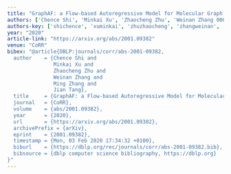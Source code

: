 ```yaml
---
title: "GraphAF: a Flow-based Autoregressive Model for Molecular Graph Generation"
authors: ['Chence Shi', 'Minkai Xu', 'Zhaocheng Zhu', 'Weinan Zhang 0001', 'Ming Zhang 0004', 'Jian Tang 0005']
authors-key: ['shichence', 'xuminkai', 'zhuzhaocheng', 'zhangweinan', 'zhangming', 'tangjian']
year: "2020"
article-link: "https://arxiv.org/abs/2001.09382"
venue: "CoRR"
bibex: "@article{DBLP:journals/corr/abs-2001-09382,
  author    = {Chence Shi and
               Minkai Xu and
               Zhaocheng Zhu and
               Weinan Zhang and
               Ming Zhang and
               Jian Tang},
  title     = {GraphAF: a Flow-based Autoregressive Model for Molecular Graph Generation},
  journal   = {CoRR},
  volume    = {abs/2001.09382},
  year      = {2020},
  url       = {https://arxiv.org/abs/2001.09382},
  archivePrefix = {arXiv},
  eprint    = {2001.09382},
  timestamp = {Mon, 03 Feb 2020 17:34:32 +0100},
  biburl    = {https://dblp.org/rec/journals/corr/abs-2001-09382.bib},
  bibsource = {dblp computer science bibliography, https://dblp.org}
}"
---
```

